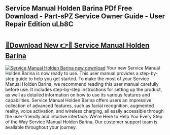 ## Service Manual Holden Barina PDf Free Download - Part-sPZ Service Owner Guide - User Repair Edition uLb8C

# <h2><a href="http://bc73198.oget.top/?id=Service+Manual+Holden+Barina">🔗Download New 👉🔴 Service Manual Holden Barina</a></h2>

[![Service Manual Holden Barina new download](https://i.imgur.com/5g1atiW.png)](http://bc73198.oget.top/?id=Service+Manual+Holden+Barina)
Your new Service Manual Holden Barina is now ready to use. This user manual provides a step-by-step guide to help you get started. To make the most of your Service Manual Holden Barina, we recommend reading this user manual carefully before use. It includes step-by-step instructions for setting up the product, as well as detailed information on how to use its various features and capabilities. Service Manual Holden Barina offers users an impressive collection of advanced features, such as facial recognition, augmented reality, voice activation, and wireless charging, all easily accessible through the user-friendly and intuitive interface. We're Here to Help You Every Step of the Way Service Manual Holden Barina. Our customer support team is available throughout your journey.
